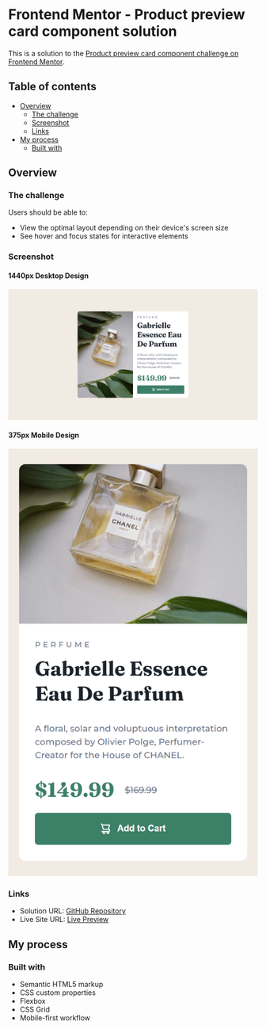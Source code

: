 # Frontend Mentor - Product preview card component solution

This is a solution to the [Product preview card component challenge on Frontend Mentor](https://www.frontendmentor.io/challenges/product-preview-card-component-GO7UmttRfa). 

## Table of contents

- [Overview](#overview)
  - [The challenge](#the-challenge)
  - [Screenshot](#screenshot)
  - [Links](#links)
- [My process](#my-process)
  - [Built with](#built-with)

## Overview

### The challenge

Users should be able to:

- View the optimal layout depending on their device's screen size
- See hover and focus states for interactive elements

### Screenshot

#### 1440px Desktop Design
![](solution-screenshots/1440px-desktop-product-preview-card.png)

#### 375px Mobile Design
![](solution-screenshots/375px-mobile-product-preview-card.png)

### Links

- Solution URL: [GitHub Repository](https://github.com/webwalacoder/fem-product-preview-card-challenge)
- Live Site URL: [Live Preview](https://your-live-site-url.com)

## My process

### Built with

- Semantic HTML5 markup
- CSS custom properties
- Flexbox
- CSS Grid
- Mobile-first workflow

